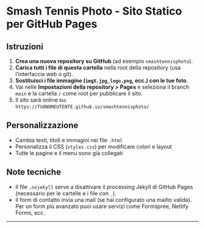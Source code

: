 # Smash Tennis Photo - Sito Statico per GitHub Pages

## Istruzioni

1. **Crea una nuova repository su GitHub** (ad esempio `smashtennisphoto`).
2. **Carica tutti i file di questa cartella** nella root della repository (usa l’interfaccia web o git).
3. **Sostituisci i file immagine (`imgX.jpg`, `logo.png`, ecc.) con le tue foto**.
4. Vai nelle **Impostazioni della repository > Pages** e seleziona il branch `main` e la cartella `/` come root per pubblicare il sito.
5. Il sito sarà online su:  
   `https://TUONOMEUTENTE.github.io/smashtennisphoto/`

## Personalizzazione

- Cambia testi, titoli e immagini nei file `.html`
- Personalizza il CSS (`styles.css`) per modificare colori e layout
- Tutte le pagine e il menu sono già collegati

## Note tecniche

- Il file `.nojekyll` serve a disattivare il processing Jekyll di GitHub Pages (necessario per le cartelle e i file con `_`).
- Il form di contatto invia una mail (se hai configurato una mailto valida).  
  Per un form più avanzato puoi usare servizi come Formspree, Netlify Forms, ecc.

---